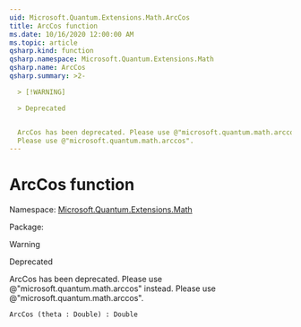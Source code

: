 ```yaml
---
uid: Microsoft.Quantum.Extensions.Math.ArcCos
title: ArcCos function
ms.date: 10/16/2020 12:00:00 AM
ms.topic: article
qsharp.kind: function
qsharp.namespace: Microsoft.Quantum.Extensions.Math
qsharp.name: ArcCos
qsharp.summary: >2-

  > [!WARNING]

  > Deprecated


  ArcCos has been deprecated. Please use @"microsoft.quantum.math.arccos" instead.
  Please use @"microsoft.quantum.math.arccos".
---
```


# ArcCos function

Namespace: [Microsoft.Quantum.Extensions.Math](xref:Microsoft.Quantum.Extensions.Math)

Package: [](https://nuget.org/packages/)


> [!WARNING]
> Deprecated
ArcCos has been deprecated. Please use @"microsoft.quantum.math.arccos" instead.Please use @"microsoft.quantum.math.arccos".

```Q#
ArcCos (theta : Double) : Double
```
